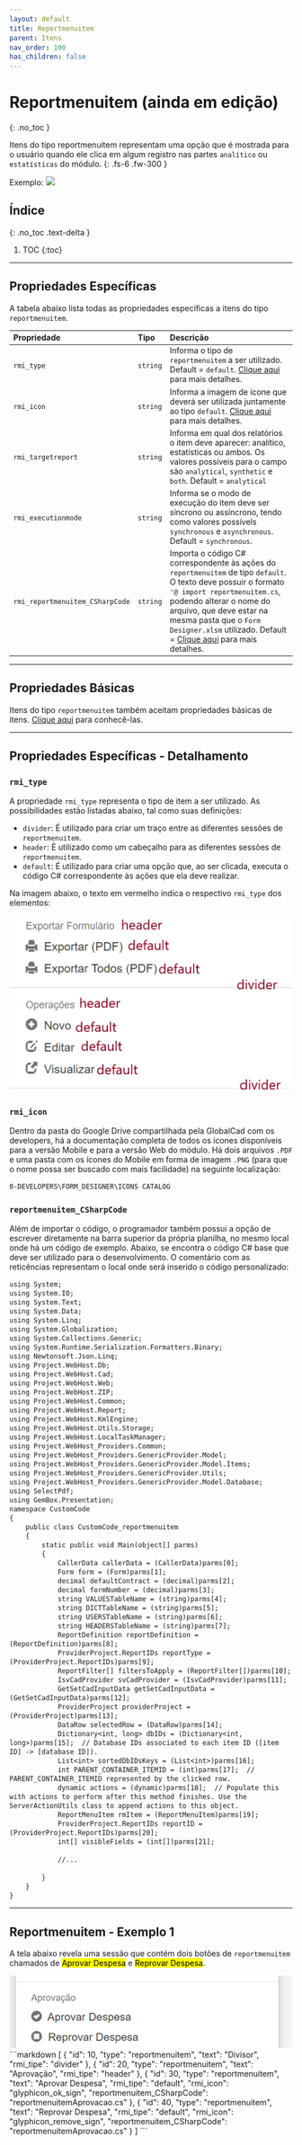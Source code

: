 ```yaml
---
layout: default
title: Reportmenuitem
parent: Itens
nav_order: 100
has_children: false
---
```

# Reportmenuitem (ainda em edição)
{: .no_toc }


Itens do tipo reportmenuitem representam uma opção que é mostrada para o usuário quando ele clica em algum registro nas partes `analítico` ou `estatísticas` do módulo.
{: .fs-6 .fw-300 }

<div class="code-example" markdown="1">

Exemplo: <img src="../img/reportmenuitem_exemplo.PNG">

</div>

## Índice
{: .no_toc .text-delta }

1. TOC
{:toc}

---


## Propriedades Específicas

A tabela abaixo lista todas as propriedades específicas a itens do tipo `reportmenuitem`.

| Propriedade           | Tipo      | Descrição                                                        |
|:----------------------|:----------|:-----------------------------------------------------------------|
| `rmi_type`                | `string`  |Informa o tipo de `reportmenuitem` a ser utilizado. Default = `default`.  [Clique aqui](#rmi_type) para mais detalhes.
| `rmi_icon`                | `string`  |Informa a imagem de ícone que deverá ser utilizada juntamente ao tipo `default`. [Clique aqui](#rmi_icon) para mais detalhes.
| `rmi_targetreport`          | `string`    |Informa em qual dos relatórios o item deve aparecer: analítico, estatísticas ou ambos. Os valores possíveis para o campo são `analytical`, `synthetic` e `both`. Default = `analytical`
| `rmi_executionmode` | `string`    |Informa se o modo de execução do item deve ser síncrono ou assíncrono, tendo como valores possívels `synchronous` e `asynchronous`. Default = `synchronous`.
| `rmi_reportmenuitem_CSharpCode` | `string`    |Importa o código C# correspondente às ações do `reportmenuitem` de tipo `default`. O texto deve possuir o formato `'@ import reportmenuitem.cs`, podendo alterar o nome do arquivo, que deve estar na mesma pasta que o `Form Designer.xlsm` utilizado. Default = [Clique aqui](#reportmenuitem_CSharpCode) para mais detalhes.

---

## Propriedades Básicas

Itens do tipo `reportmenuitem` também aceitam propriedades básicas de itens. [Clique aqui](basicproperties.md) para conhecê-las.

---

## Propriedades Específicas - Detalhamento

### `rmi_type`

A propriedade `rmi_type` representa o tipo de item a ser utilizado. As possibilidades estão listadas abaixo, tal como suas definições:

- `divider`: É utilizado para criar um traço entre as diferentes sessões de `reportmenuitem`.
- `header`: É utilizado como um cabeçalho para as diferentes sessões de `reportmenuitem`.
- `default`: É utilizado para criar uma opção que, ao ser clicada, executa o código C# correspondente às ações que ela deve realizar.

Na imagem abaixo, o texto em vermelho indica o respectivo `rmi_type` dos elementos:

<div class="code-example" markdown="1">
  <img src="../img/reportmenuitem_detalhamento.PNG">
</div>


### `rmi_icon`

Dentro da pasta do Google Drive compartilhada pela GlobalCad com os developers, há a documentação completa de todos os ícones disponíveis para a versão Mobile e para a versão Web do módulo. Há dois arquivos `.PDF` e uma pasta com os ícones do Mobile em forma de imagem `.PNG` (para que o nome possa ser buscado com mais facilidade) na seguinte localização:

```
0-DEVELOPERS\FORM_DESIGNER\ICONS CATALOG
```

### `reportmenuitem_CSharpCode`

Além de importar o código, o programador também possui a opção de escrever diretamente na barra superior da própria planilha, no mesmo local onde há um código de exemplo. Abaixo, se encontra o código C# base que deve ser utilizado para o desenvolvimento. O comentário com as reticências representam o local onde será inserido o código personalizado:

```
using System;
using System.IO;
using System.Text;
using System.Data;
using System.Linq;
using System.Globalization;
using System.Collections.Generic;
using System.Runtime.Serialization.Formatters.Binary;
using Newtonsoft.Json.Linq;
using Project.WebHost.Db;
using Project.WebHost.Cad;
using Project.WebHost.Web;
using Project.WebHost.ZIP;
using Project.WebHost.Common;
using Project.WebHost.Report;
using Project.WebHost.KmlEngine;
using Project.WebHost.Utils.Storage;
using Project.WebHost.LocalTaskManager;
using Project.WebHost_Providers.Common;
using Project.WebHost_Providers.GenericProvider.Model;
using Project.WebHost_Providers.GenericProvider.Model.Items;
using Project.WebHost_Providers.GenericProvider.Utils;
using Project.WebHost_Providers.GenericProvider.Model.Database;
using SelectPdf;
using GemBox.Presentation;
namespace CustomCode
{
    public class CustomCode_reportmenuitem
    {
        static public void Main(object[] parms)
        {
            CallerData callerData = (CallerData)parms[0];
            Form form = (Form)parms[1];
            decimal defaultContract = (decimal)parms[2];
            decimal formNumber = (decimal)parms[3];
            string VALUESTableName = (string)parms[4];
            string DICTTableName = (string)parms[5];
            string USERSTableName = (string)parms[6];
            string HEADERSTableName = (string)parms[7];
            ReportDefinition reportDefinition = (ReportDefinition)parms[8];
            ProviderProject.ReportIDs reportType = (ProviderProject.ReportIDs)parms[9];
            ReportFilter[] filtersToApply = (ReportFilter[])parms[10];
            IsvCadProvider svCadProvider = (IsvCadProvider)parms[11];
            GetSetCadInputData getSetCadInputData = (GetSetCadInputData)parms[12];
            ProviderProject providerProject = (ProviderProject)parms[13];
            DataRow selectedRow = (DataRow)parms[14];
            Dictionary<int, long> dbIDs = (Dictionary<int, long>)parms[15];  // Database IDs associated to each item ID ([item ID] -> [database ID]).
            List<int> sortedDbIDsKeys = (List<int>)parms[16];
            int PARENT_CONTAINER_ITEMID = (int)parms[17];  // PARENT_CONTAINER_ITEMID represented by the clicked row.
            dynamic actions = (dynamic)parms[18];  // Populate this with actions to perform after this method finishes. Use the ServerActionUtils class to append actions to this object.
            ReportMenuItem rmItem = (ReportMenuItem)parms[19];
            ProviderProject.ReportIDs reportID = (ProviderProject.ReportIDs)parms[20];
            int[] visibleFields = (int[])parms[21];
            
            //...
            
        }
    }
}

```

---

## Reportmenuitem - Exemplo 1

A tela abaixo revela uma sessão que contém dois botões de `reportmenuitem` chamados de <mark>Aprovar Despesa</mark> e <mark>Reprovar Despesa</mark>.

<div class="code-example" markdown="1">

<img src="../img/reportmenuitem_exemplo1.PNG">

</div>
```markdown
[
  {
    "id": 10,
    "type": "reportmenuitem",
    "text": "Divisor",
    "rmi_tipe": "divider"
  },
  {
    "id": 20,
    "type": "reportmenuitem",
    "text": "Aprovação",
    "rmi_tipe": "header"
  },
  {
    "id": 30,
    "type": "reportmenuitem",
    "text": "Aprovar Despesa",
    "rmi_tipe": "default",
    "rmi_icon": "glyphicon_ok_sign",
    "reportmenuitem_CSharpCode": "reportmenuitemAprovacao.cs"
  },
  {
    "id": 40,
    "type": "reportmenuitem",
    "text": "Reprovar Despesa",
    "rmi_tipe": "default",
    "rmi_icon": "glyphicon_remove_sign",
    "reportmenuitem_CSharpCode": "reportmenuitemAprovacao.cs"
  }
]
```
